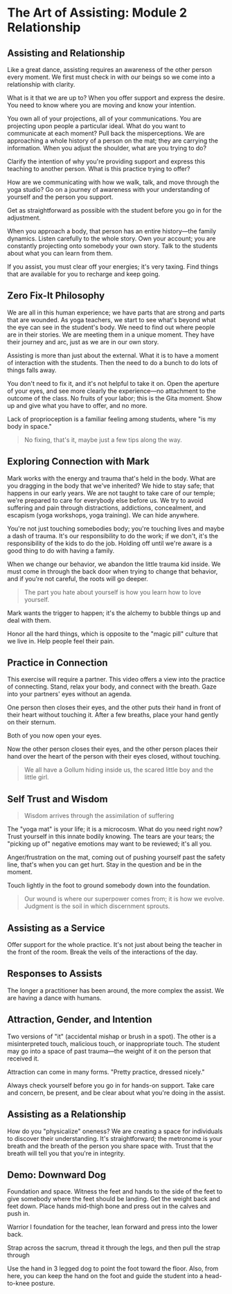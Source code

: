 # The Art of Assisting: Module 2 Relationship

## Assisting and Relationship

Like a great dance, assisting requires an awareness of the other person every moment. We first must check in with our beings so we come into a relationship with clarity.

What is it that we are up to? When you offer support and express the desire. You need to know where you are moving and know your intention.  

You own all of your projections, all of your communications. You are projecting upon people a particular ideal. What do you want to communicate at each moment? Pull back the misperceptions. We are approaching a whole history of a person on the mat; they are carrying the information. When you adjust the shoulder, what are you trying to do?

Clarify the intention of why you're providing support and express this teaching to another person. What is this practice trying to offer?

How are we communicating with how we walk, talk, and move through the yoga studio? Go on a journey of awareness with your understanding of yourself and the person you support.

Get as straightforward as possible with the student before you go in for the adjustment.

When you approach a body, that person has an entire history—the family dynamics. Listen carefully to the whole story.  Own your account; you are constantly projecting onto somebody your own story.  Talk to the students about what you can learn from them.

If you assist, you must clear off your energies; it's very taxing.  Find things that are available for you to recharge and keep going.

## Zero Fix-It Philosophy

We are all in this human experience; we have parts that are strong and parts that are wounded. As yoga teachers, we start to see what's beyond what the eye can see in the student's body. We need to find out where people are in their stories. We are meeting them in a unique moment. They have their journey and arc, just as we are in our own story.  

Assisting is more than just about the external. What it is to have a moment of interaction with the students. Then the need to do a bunch to do lots of things falls away.

You don't need to fix it, and it's not helpful to take it on. Open the aperture of your eyes, and see more clearly the experience—no attachment to the outcome of the class. No fruits of your labor; this is the Gita moment. Show up and give what you have to offer, and no more.  

Lack of proprioception is a familiar feeling among students, where "is my body in space."  

>No fixing, that's it, maybe just a few tips along the way.

## Exploring Connection with Mark

Mark works with the energy and trauma that's held in the body. What are you dragging in the body that we've inherited? We hide to stay safe; that happens in our early years. We are not taught to take care of our temple; we're prepared to care for everybody else before us. We try to avoid suffering and pain through distractions, addictions, concealment, and escapism (yoga workshops, yoga training). We can hide anywhere.

You're not just touching somebodies body; you're touching lives and maybe a dash of trauma. It's our responsibility to do the work; if we don't, it's the responsibility of the kids to do the job. Holding off until we're aware is a good thing to do with having a family.

When we change our behavior, we abandon the little trauma kid inside. We must come in through the back door when trying to change that behavior, and if you're not careful, the roots will go deeper. 

> The part you hate about yourself is how you learn how to love yourself.  

Mark wants the trigger to happen; it's the alchemy to bubble things up and deal with them.

Honor all the hard things, which is opposite to the "magic pill" culture that we live in. Help people feel their pain.  

## Practice in Connection

This exercise will require a partner. This video offers a view into the practice of connecting. Stand, relax your body, and connect with the breath. Gaze into your partners' eyes without an agenda.

One person then closes their eyes, and the other puts their hand in front of their heart without touching it. After a few breaths, place your hand gently on their sternum. 

Both of you now open your eyes. 

Now the other person closes their eyes, and the other person places their hand over the heart of the person with their eyes closed, without touching.  

> We all have a Gollum hiding inside us, the scared little boy and the little girl.  

## Self Trust and Wisdom

> Wisdom arrives through the assimilation of suffering

The "yoga mat" is your life; it is a microcosm. What do you need right now? Trust yourself in this innate bodily knowing. The tears are your tears; the "picking up of" negative emotions may want to be reviewed; it's all you.

Anger/frustration on the mat, coming out of pushing yourself past the safety line, that's when you can get hurt. Stay in the question and be in the moment.

Touch lightly in the foot to ground somebody down into the foundation.

> Our wound is where our superpower comes from; it is how we evolve.  Judgment is the soil in which discernment sprouts.

## Assisting as a Service

Offer support for the whole practice. It's not just about being the teacher in the front of the room. Break the veils of the interactions of the day.  

## Responses to Assists

The longer a practitioner has been around, the more complex the assist. We are having a dance with humans.  

## Attraction, Gender, and Intention

Two versions of "it" (accidental mishap or brush in a spot). The other is a misinterpreted touch, malicious touch, or inappropriate touch. The student may go into a space of past trauma—the weight of it on the person that received it.  

Attraction can come in many forms. "Pretty practice, dressed nicely." 

Always check yourself before you go in for hands-on support. Take care and concern, be present, and be clear about what you're doing in the assist.

## Assisting as a Relationship

How do you "physicalize" oneness? We are creating a space for individuals to discover their understanding. It's straightforward; the metronome is your breath and the breath of the person you share space with. Trust that the breath will tell you that you're in integrity.

## Demo: Downward Dog

Foundation and space. Witness the feet and hands to the side of the feet to give somebody where the feet should be landing. Get the weight back and feet down. Place hands mid-thigh bone and press out in the calves and push in.  

Warrior I foundation for the teacher, lean forward and press into the lower back.

Strap across the sacrum, thread it through the legs, and then pull the strap through 

Use the hand in 3 legged dog to point the foot toward the floor. Also, from here, you can keep the hand on the foot and guide the student into a head-to-knee posture.